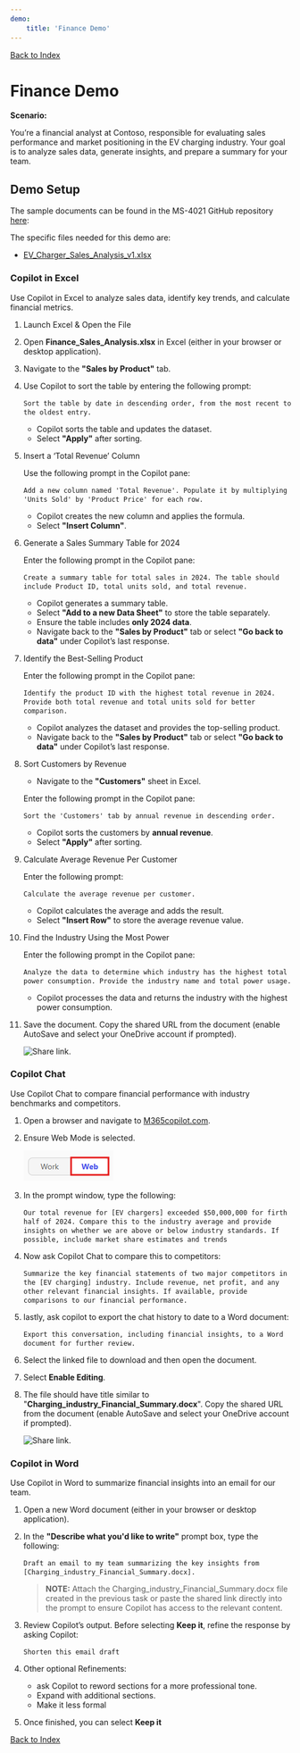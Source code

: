 ```yaml
---
demo:
    title: 'Finance Demo'
---
```


[Back to Index](https://microsoftlearning.github.io/MS-4021-Copilot-Immersion-Experience/)

# Finance Demo

**Scenario:**  

You’re a financial analyst at Contoso, responsible for evaluating sales performance and market positioning in the EV charging industry. Your goal is to analyze sales data, generate insights, and prepare a summary for your team.

## Demo Setup

The sample documents can be found in the MS-4021 GitHub repository [here](https://github.com/MicrosoftLearning/MS-4021-Copilot-Immersion-Experience/tree/master/ResourceFiles):

The specific files needed for this demo are:

- [EV_Charger_Sales_Analysis_v1.xlsx](https://github.com/MicrosoftLearning/MS-4021-Copilot-Immersion-Experience/raw/master/ResourceFiles/EV_Charger_Sales_Analysis_v1.xlsx)

### Copilot in Excel  

Use Copilot in Excel to analyze sales data, identify key trends, and calculate financial metrics.

1. Launch Excel & Open the File  

1. Open **Finance_Sales_Analysis.xlsx** in Excel (either in your browser or desktop application).  

1. Navigate to the **"Sales by Product"** tab.  

1. Use Copilot to sort the table by entering the following prompt:  

    ```text
    Sort the table by date in descending order, from the most recent to the oldest entry.
    ```  

    - Copilot sorts the table and updates the dataset.  
    - Select **"Apply"** after sorting.  

1. Insert a ‘Total Revenue’ Column  

    Use the following prompt in the Copilot pane:  

    ```text
    Add a new column named 'Total Revenue'. Populate it by multiplying 'Units Sold' by 'Product Price' for each row.
    ```  

    - Copilot creates the new column and applies the formula.  
    - Select **"Insert Column"**.  

1. Generate a Sales Summary Table for 2024  

    Enter the following prompt in the Copilot pane:  

    ```text
    Create a summary table for total sales in 2024. The table should include Product ID, total units sold, and total revenue.
    ```  

    - Copilot generates a summary table.  
    - Select **"Add to a new Data Sheet"** to store the table separately.  
    - Ensure the table includes **only 2024 data**.  
    - Navigate back to the **"Sales by Product"** tab or select **"Go back to data"** under Copilot’s last response.  

1. Identify the Best-Selling Product  

    Enter the following prompt in the Copilot pane:  

    ```text
    Identify the product ID with the highest total revenue in 2024. Provide both total revenue and total units sold for better comparison.
    ```  

    - Copilot analyzes the dataset and provides the top-selling product.
    - Navigate back to the **"Sales by Product"** tab or select **"Go back to data"** under Copilot’s last response.  

1. Sort Customers by Revenue

    - Navigate to the **"Customers"** sheet in Excel.

    Enter the following prompt in the Copilot pane:  

    ```text
    Sort the 'Customers' tab by annual revenue in descending order.
    ```  

    - Copilot sorts the customers by **annual revenue**.  
    - Select **"Apply"** after sorting.  

1. Calculate Average Revenue Per Customer

    Enter the following prompt:  

    ```text
    Calculate the average revenue per customer.
    ```  

    - Copilot calculates the average and adds the result.  
    - Select **"Insert Row"** to store the average revenue value.  

1. Find the Industry Using the Most Power  

    Enter the following prompt in the Copilot pane:  

    ```text
    Analyze the data to determine which industry has the highest total power consumption. Provide the industry name and total power usage.
    ```  

    - Copilot processes the data and returns the industry with the highest power consumption.

1. Save the document. Copy the shared URL from the document (enable AutoSave and select your OneDrive account if prompted).

    ![Share link.](../Demos/Media/share-menu-with-copy-link-9fd1c60a.png)

### Copilot Chat

Use Copilot Chat to compare financial performance with industry benchmarks and competitors.

1. Open a browser and navigate to [M365copilot.com](https://m365copilot.com/).

1. Ensure Web Mode is selected.

    ![screenshot showing web mode tab.](../Prompts/Media/web-mode.png)

1. In the prompt window, type the following:

    ```text
    Our total revenue for [EV chargers] exceeded $50,000,000 for firth half of 2024. Compare this to the industry average and provide insights on whether we are above or below industry standards. If possible, include market share estimates and trends
    ```

1. Now ask Copilot Chat to compare this to competitors:

    ```text
    Summarize the key financial statements of two major competitors in the [EV charging] industry. Include revenue, net profit, and any other relevant financial insights. If available, provide comparisons to our financial performance.
    ```

1. lastly, ask copilot to export the chat history to date to a Word document:

    ```text
    Export this conversation, including financial insights, to a Word document for further review.
    ```

1. Select the linked file to download and then open the document.

1. Select **Enable Editing**.

1. The file should have title similar to "**Charging_industry_Financial_Summary.docx**". Copy the shared URL from the document (enable AutoSave and select your OneDrive account if prompted).

    ![Share link.](../Demos/Media/share-menu-with-copy-link-9fd1c60a.png)

### Copilot in Word

Use Copilot in Word to summarize financial insights into an email for our team.

1. Open a new Word document (either in your browser or desktop application).

1. In the **"Describe what you'd like to write"** prompt box, type the following:

    ```text
    Draft an email to my team summarizing the key insights from [Charging_industry_Financial_Summary.docx].
    ```

    > **NOTE:** Attach the Charging_industry_Financial_Summary.docx file created in the previous task or paste the shared link directly into the prompt to ensure Copilot has access to the relevant content.

1. Review Copilot’s output. Before selecting **Keep it**, refine the response by asking Copilot:

    ```text
    Shorten this email draft
    ```

1. Other optional Refinements:

    - ask Copilot to reword sections for a more professional tone.
    - Expand with additional sections.
    - Make it less formal

1. Once finished, you can select **Keep it**

[Back to Index](https://microsoftlearning.github.io/MS-4021-Copilot-Immersion-Experience/)
